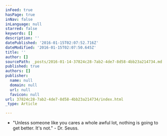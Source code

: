 ```yaml
---
inFeed: true
hasPage: true
inNav: false
inLanguage: null
starred: false
keywords: []
description: ''
datePublished: '2016-01-15T02:07:52.716Z'
dateModified: '2016-01-15T02:07:50.645Z'
title: ''
author: []
sourcePath: _posts/2016-01-14-37824c28-7ab2-4de7-8d58-4bb23a214734.md
published: true
authors: []
publisher:
  name: null
  domain: null
  url: null
  favicon: null
url: 37824c28-7ab2-4de7-8d58-4bb23a214734/index.html
_type: Article

---
```

* "Unless someone like you cares a whole awful lot, nothing is going to get better. It's not." - Dr. Seuss.